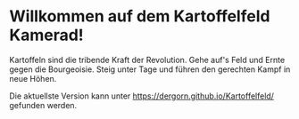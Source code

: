 # Willkommen auf dem Kartoffelfeld Kamerad!
Kartoffeln sind die tribende Kraft der Revolution. Gehe auf's Feld und Ernte gegen die Bourgeoisie. Steig unter Tage und führen den gerechten Kampf in neue Höhen.

Die aktuellste Version kann unter https://dergorn.github.io/Kartoffelfeld/ gefunden werden.
